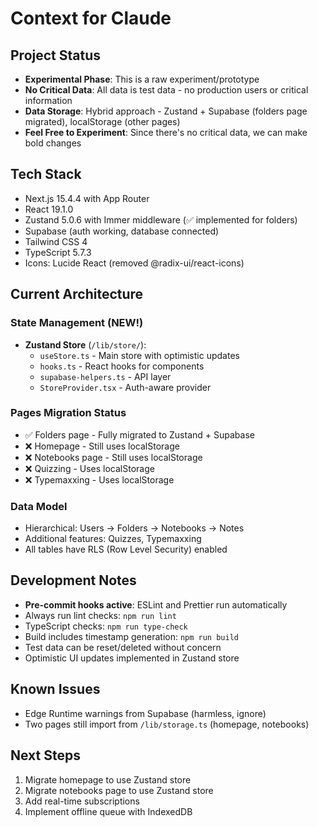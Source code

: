 # Context for Claude

## Project Status

- **Experimental Phase**: This is a raw experiment/prototype
- **No Critical Data**: All data is test data - no production users or critical information
- **Data Storage**: Hybrid approach - Zustand + Supabase (folders page migrated), localStorage (other pages)
- **Feel Free to Experiment**: Since there's no critical data, we can make bold changes

## Tech Stack

- Next.js 15.4.4 with App Router
- React 19.1.0
- Zustand 5.0.6 with Immer middleware (✅ implemented for folders)
- Supabase (auth working, database connected)
- Tailwind CSS 4
- TypeScript 5.7.3
- Icons: Lucide React (removed @radix-ui/react-icons)

## Current Architecture

### State Management (NEW!)

- **Zustand Store** (`/lib/store/`):
  - `useStore.ts` - Main store with optimistic updates
  - `hooks.ts` - React hooks for components
  - `supabase-helpers.ts` - API layer
  - `StoreProvider.tsx` - Auth-aware provider

### Pages Migration Status

- ✅ Folders page - Fully migrated to Zustand + Supabase
- ❌ Homepage - Still uses localStorage
- ❌ Notebooks page - Still uses localStorage
- ❌ Quizzing - Uses localStorage
- ❌ Typemaxxing - Uses localStorage

### Data Model

- Hierarchical: Users → Folders → Notebooks → Notes
- Additional features: Quizzes, Typemaxxing
- All tables have RLS (Row Level Security) enabled

## Development Notes

- **Pre-commit hooks active**: ESLint and Prettier run automatically
- Always run lint checks: `npm run lint`
- TypeScript checks: `npm run type-check`
- Build includes timestamp generation: `npm run build`
- Test data can be reset/deleted without concern
- Optimistic UI updates implemented in Zustand store

## Known Issues

- Edge Runtime warnings from Supabase (harmless, ignore)
- Two pages still import from `/lib/storage.ts` (homepage, notebooks)

## Next Steps

1. Migrate homepage to use Zustand store
2. Migrate notebooks page to use Zustand store
3. Add real-time subscriptions
4. Implement offline queue with IndexedDB
